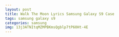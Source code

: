 ```yaml
---
layout: post
title: Walk The Moon Lyrics Samsung Galaxy S9 Case
tags: samsung galaxy s9
categories: samsung
img: 13j3ATNItqMZMPBKmsQgblp7tP60Ht-4E
---
```


